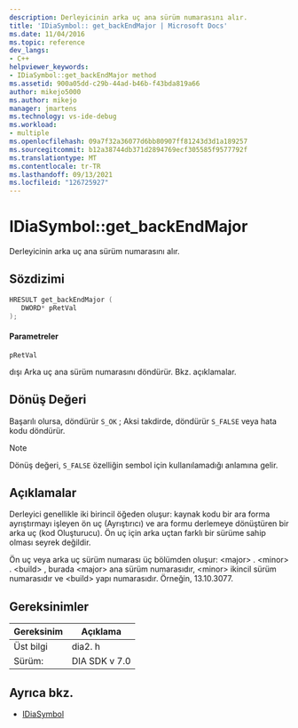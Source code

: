 ```yaml
---
description: Derleyicinin arka uç ana sürüm numarasını alır.
title: 'IDiaSymbol:: get_backEndMajor | Microsoft Docs'
ms.date: 11/04/2016
ms.topic: reference
dev_langs:
- C++
helpviewer_keywords:
- IDiaSymbol::get_backEndMajor method
ms.assetid: 900a05dd-c29b-44ad-b46b-f43bda819a66
author: mikejo5000
ms.author: mikejo
manager: jmartens
ms.technology: vs-ide-debug
ms.workload:
- multiple
ms.openlocfilehash: 09a7f32a36077d6bb80907ff81243d3d1a189257
ms.sourcegitcommit: b12a38744db371d2894769ecf305585f9577792f
ms.translationtype: MT
ms.contentlocale: tr-TR
ms.lasthandoff: 09/13/2021
ms.locfileid: "126725927"
---
```

# <a name="idiasymbolget_backendmajor"></a>IDiaSymbol::get_backEndMajor
Derleyicinin arka uç ana sürüm numarasını alır.

## <a name="syntax"></a>Sözdizimi

```C++
HRESULT get_backEndMajor ( 
   DWORD* pRetVal
);
```

#### <a name="parameters"></a>Parametreler
 `pRetVal`

dışı Arka uç ana sürüm numarasını döndürür. Bkz. açıklamalar.

## <a name="return-value"></a>Dönüş Değeri
 Başarılı olursa, döndürür `S_OK` ; Aksi takdirde, döndürür `S_FALSE` veya hata kodu döndürür.

> [!NOTE]
> Dönüş değeri, `S_FALSE` özelliğin sembol için kullanılamadığı anlamına gelir.

## <a name="remarks"></a>Açıklamalar
 Derleyici genellikle iki birincil öğeden oluşur: kaynak kodu bir ara forma ayrıştırmayı işleyen ön uç (Ayrıştırıcı) ve ara formu derlemeye dönüştüren bir arka uç (kod Oluşturucu). Ön uç için arka uçtan farklı bir sürüme sahip olması seyrek değildir.

 Ön uç veya arka uç sürüm numarası üç bölümden oluşur: \<major> . \<minor> . \<build> , burada \<major> ana sürüm numarasıdır, \<minor> ikincil sürüm numarasıdır ve \<build> yapı numarasıdır. Örneğin, 13.10.3077.

## <a name="requirements"></a>Gereksinimler

|Gereksinim|Açıklama|
|-----------------|-----------------|
|Üst bilgi|dia2. h|
|Sürüm:|DIA SDK v 7.0|

## <a name="see-also"></a>Ayrıca bkz.
- [IDiaSymbol](../../debugger/debug-interface-access/idiasymbol.md)
